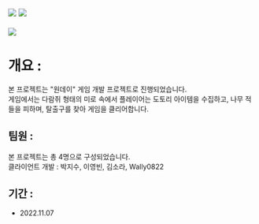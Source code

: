 ## <img src="https://img.shields.io/badge/unity-FFFFFF?style=for-the-badge&logo=unity&logoColor=black"> <img src="https://img.shields.io/badge/csharp-239120?style=for-the-badge&logo=CSharp&logoColor=white">

<img src="https://capsule-render.vercel.app/api?type=waving&color=auto&height=200&section=header&text=Today&fontSize=40" />

# 개요 :
본 프로젝트는 "원데이" 게임 개발 프로젝트로 진행되었습니다. <br>
게임에서는 다람쥐 형태의 미로 속에서 플레이어는 도토리 아이템을 수집하고, 나무 적들을 피하며, 탈출구를 찾아 게임을 클리어합니다.

## 팀원 :
본 프로젝트는 총 4명으로 구성되었습니다. <br>
클라이언트 개발 : 박지수, 이영빈, 김소라, Wally0822

## 기간 : 
- 2022.11.07
